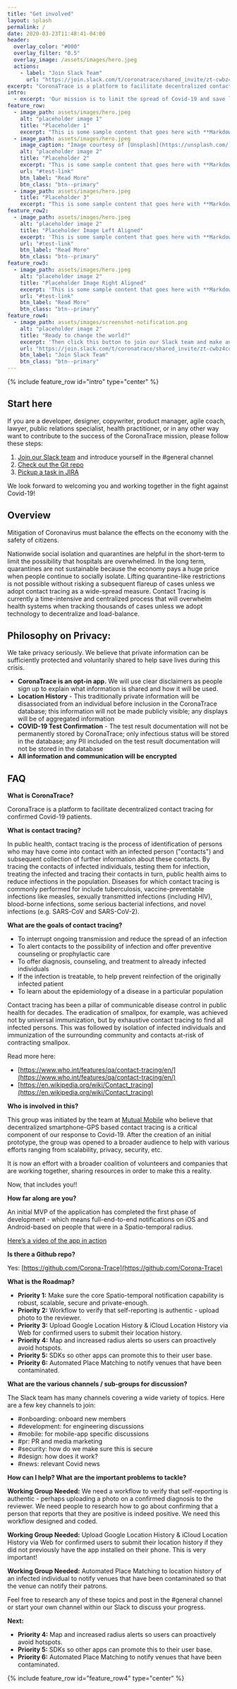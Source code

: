 ```yaml
---
title: "Get involved"
layout: splash
permalink: /
date: 2020-03-23T11:48:41-04:00
header:
  overlay_color: "#000"
  overlay_filter: "0.5"
  overlay_image: /assets/images/hero.jpeg
  actions:
    - label: "Join Slack Team"
      url: "https://join.slack.com/t/coronatrace/shared_invite/zt-cwbz4cdh-q2l7B~DlYNpxnjrn2zF23g"
excerpt: "CoronaTrace is a platform to facilitate decentralized contact tracing for confirmed Covid-19 patients."
intro: 
  - excerpt: 'Our mission is to limit the spread of Covid-19 and save lives by using decentralized contact-tracing using mobile phones and GPS. Prioritize saving lives over privacy.'
feature_row:
  - image_path: assets/images/hero.jpeg
    alt: "placeholder image 1"
    title: "Placeholder 1"
    excerpt: "This is some sample content that goes here with **Markdown** formatting."
  - image_path: assets/images/hero.jpeg
    image_caption: "Image courtesy of [Unsplash](https://unsplash.com/)"
    alt: "placeholder image 2"
    title: "Placeholder 2"
    excerpt: "This is some sample content that goes here with **Markdown** formatting."
    url: "#test-link"
    btn_label: "Read More"
    btn_class: "btn--primary"
  - image_path: assets/images/hero.jpeg
    title: "Placeholder 3"
    excerpt: "This is some sample content that goes here with **Markdown** formatting."
feature_row2:
  - image_path: assets/images/hero.jpeg
    alt: "placeholder image 2"
    title: "Placeholder Image Left Aligned"
    excerpt: 'This is some sample content that goes here with **Markdown** formatting. Left aligned with `type="left"`'
    url: "#test-link"
    btn_label: "Read More"
    btn_class: "btn--primary"
feature_row3:
  - image_path: assets/images/hero.jpeg
    alt: "placeholder image 2"
    title: "Placeholder Image Right Aligned"
    excerpt: 'This is some sample content that goes here with **Markdown** formatting. Right aligned with `type="right"`'
    url: "#test-link"
    btn_label: "Read More"
    btn_class: "btn--primary"
feature_row4:
  - image_path: assets/images/screenshot-notification.png
    alt: "placeholder image 2"
    title: "Ready to change the world?"
    excerpt: 'Then click this button to join our Slack team and make an impact on the world.'
    url: "https://join.slack.com/t/coronatrace/shared_invite/zt-cwbz4cdh-q2l7B~DlYNpxnjrn2zF23g"
    btn_label: "Join Slack Team"
    btn_class: "btn--primary"
---
```


{% include feature_row id="intro" type="center" %}

## Start here

If you are a developer, designer, copywriter, product manager, agile coach, lawyer, public relations specialist, health practitioner, or in any other way want to contribute to the success of the CoronaTrace mission, please follow these steps: 

1. [Join our Slack team](https://join.slack.com/t/coronatrace/shared_invite/zt-cwbz4cdh-q2l7B~DlYNpxnjrn2zF23g) and introduce yourself in the #general channel
2. [Check out the Git repo](https://github.com/Corona-Trace)
3. [Pickup a task in JIRA](https://coronatrace.atlassian.net/secure/RapidBoard.jspa?rapidView=1&projectKey=DEV&view=planning.nodetail&selectedIssue=DEV-2&issueLimit=100)

We look forward to welcoming you and working together in the fight against Covid-19!

## Overview

Mitigation of Coronavirus must balance the effects on the economy with the safety of citizens. 

Nationwide social isolation and quarantines are helpful in the short-term to limit the possibility that hospitals are overwhelmed. In the long term, quarantines are not sustainable because the economy pays a huge price when people continue to socially isolate. Lifting quarantine-like restrictions is not possible without risking a subsequent flareup of cases unless we adopt contact tracing as a wide-spread measure. Contact Tracing is currently a time-intensive and centralized process that will overwhelm health systems when tracking thousands of cases unless we adopt technology to decentralize and load-balance.

## Philosophy on Privacy:
We take privacy seriously. We believe that private information can be sufficiently protected and voluntarily shared to help save lives during this crisis. 

* **CoronaTrace is an opt-in app.** We will use clear disclaimers as people sign up to explain what information is shared and how it will be used.
* **Location History** - This traditionally private information will be disassociated from an individual before inclusion in the CoronaTrace database; this information will not be made publicly visible; any displays will be of aggregated information
* **COVID-19 Test Confirmation** - The test result documentation will not be permanently stored by CoronaTrace; only infectious status will be stored in the database; any PII included on the test result documentation will not be stored in the database
* **All information and communication will be encrypted**

## FAQ

**What is CoronaTrace?**

CoronaTrace is a platform to facilitate decentralized contact tracing for confirmed Covid-19 patients. 

**What is contact tracing?**

In public health, contact tracing is the process of identification of persons who may have come into contact with an infected person ("contacts") and subsequent collection of further information about these contacts. By tracing the contacts of infected individuals, testing them for infection, treating the infected and tracing their contacts in turn, public health aims to reduce infections in the population. Diseases for which contact tracing is commonly performed for include tuberculosis, vaccine-preventable infections like measles, sexually transmitted infections (including HIV), blood-borne infections, some serious bacterial infections, and novel infections (e.g. SARS-CoV and SARS-CoV-2).

**What are the goals of contact tracing?**

* To interrupt ongoing transmission and reduce the spread of an infection
* To alert contacts to the possibility of infection and offer preventive counseling or prophylactic care
* To offer diagnosis, counseling, and treatment to already infected individuals
* If the infection is treatable, to help prevent reinfection of the originally infected patient
* To learn about the epidemiology of a disease in a particular population

Contact tracing has been a pillar of communicable disease control in public health for decades. The eradication of smallpox, for example, was achieved not by universal immunization, but by exhaustive contact tracing to find all infected persons. This was followed by isolation of infected individuals and immunization of the surrounding community and contacts at-risk of contracting smallpox.

Read more here:
* [https://www.who.int/features/qa/contact-tracing/en/](https://www.who.int/features/qa/contact-tracing/en/)
* [https://en.wikipedia.org/wiki/Contact_tracing](https://en.wikipedia.org/wiki/Contact_tracing)

**Who is involved in this?**

This group was initiated by the team at [Mutual Mobile](https://mutualmobile.com/) who believe that decentralized smartphone-GPS based contact tracing is a critical component of our response to Covid-19. After the creation of an initial prototype, the group was opened to a broader audience to help with various efforts ranging from scalability, privacy, security, etc.

It is now an effort with a broader coalition of volunteers and companies that are working together, sharing resources in order to make this a reality. 

Now, that includes you!!

**How far along are you?**

An initial MVP of the application has completed the first phase of development - which means full-end-to-end notifications on iOS and Android-based on people that were in a Spatio-temporal radius. 

[Here’s a video of the app in action](
https://drive.google.com/file/d/1H4BAqJ4V9W_m6Y7GZ9W5veq-1wfFVxLW/view?usp=sharing)

**Is there a Github repo?**

Yes: [https://github.com/Corona-Trace](https://github.com/Corona-Trace)

**What is the Roadmap?**

* **Priority 1:** Make sure the core Spatio-temporal notification capability is robust, scalable, secure and private-enough. 
* **Priority 2:** Workflow to verify that self-reporting is authentic - upload photo to the reviewer. 
* **Priority 3:** Upload Google Location History & iCloud Location History via Web for confirmed users to submit their location history. 
* **Priority 4:** Map and increased radius alerts so users can proactively avoid hotspots. 
* **Priority 5:** SDKs so other apps can promote this to their user base. 
* **Priority 6:** Automated Place Matching to notify venues that have been contaminated. 

**What are the various channels / sub-groups for discussion?**

The Slack team has many channels covering a wide variety of topics. Here are a few key channels to join: 

* #onboarding: onboard new members
* #development: for engineering discussions
* #mobile: for mobile-app specific discussions
* #pr: PR and media marketing
* #security: how do we make sure this is secure
* #design: how does it work?
* #news: relevant Covid news

**How can I help? What are the important problems to tackle?**

**Working Group Needed:** 
We need a workflow to verify that self-reporting is authentic - perhaps uploading a photo on a confirmed diagnosis to the reviewer. We need people to research how to go about confirming that a person that reports that they are positive is indeed positive. We need this workflow designed and coded. 

**Working Group Needed:**
Upload Google Location History & iCloud Location History via Web for confirmed users to submit their location history if they did not previously have the app installed on their phone. 
This is very important!

**Working Group Needed:**
Automated Place Matching to location history of an infected individual to notify venues that have been contaminated so that the venue can notify their patrons. 

Feel free to research any of these topics and post in the #general channel or start your own channel within our Slack to discuss your progress. 

**Next:**
* **Priority 4:** Map and increased radius alerts so users can proactively avoid hotspots. 
* **Priority 5:** SDKs so other apps can promote this to their user base. 
* **Priority 6:** Automated Place Matching to notify venues that have been contaminated. 

{% include feature_row id="feature_row4" type="center" %}

<!-- 
{% include feature_row %}
{% include feature_row id="feature_row2" type="left" %}
{% include feature_row id="feature_row3" type="right" %}
 -->
